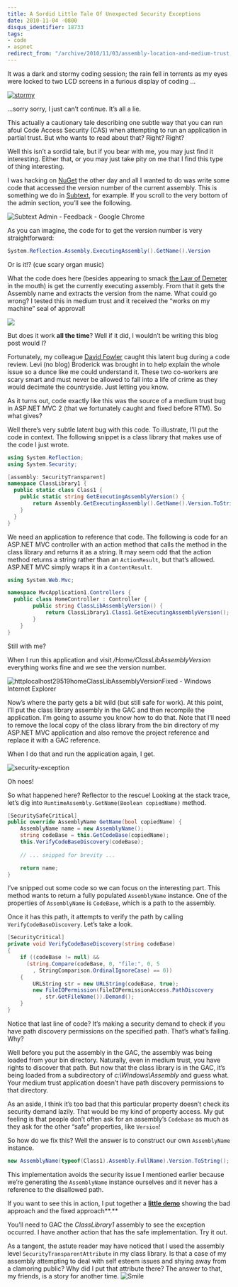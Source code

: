 ```yaml
---
title: A Sordid Little Tale Of Unexpected Security Exceptions
date: 2010-11-04 -0800
disqus_identifier: 18733
tags:
- code
- aspnet
redirect_from: "/archive/2010/11/03/assembly-location-and-medium-trust.aspx/"
---
```


It was a dark and stormy coding session; the rain fell in torrents as my
eyes were locked to two LCD screens in a furious display of coding …

[![stormy](https://haacked.com/images/haacked_com/WindowsLiveWriter/775597446ef4_D206/stormy_3.jpg "stormy")](http://www.sxc.hu/photo/1302654 "Photo by Roger Kirby")

…sorry sorry, I just can’t continue. It’s all a lie.

This actually a cautionary tale describing one subtle way that you can
run afoul Code Access Security (CAS) when attempting to run an
application in partial trust. But who wants to read about that? Right?
Right?

Well this isn’t a sordid tale, but if you bear with me, you may just
find it interesting. Either that, or you may just take pity on me that I
find this type of thing interesting.

I was hacking on [NuGet](http://nuget.codeplex.com/ "NuGet Project") the
other day and all I wanted to do was write some code that accessed the
version number of the current assembly. This is something we do in
[Subtext](http://subtextproject.com/ "Subtext"), for example. If you
scroll to the very bottom of the admin section, you’ll see the
following.

![Subtext Admin - Feedback - Google
Chrome](https://haacked.com/images/haacked_com/WindowsLiveWriter/775597446ef4_D206/Subtext%20Admin%20-%20Feedback%20-%20Google%20Chrome_753585da-76b5-4af2-9b42-e74c0bae6c28.png "Subtext Admin - Feedback - Google Chrome")

As you can imagine, the code for to get the version number is very
straightforward:

```csharp
System.Reflection.Assembly.ExecutingAssembly().GetName().Version
```

Or is it!? (cue scary organ music)

What the code does here (besides appearing to smack [the Law of
Demeter](https://haacked.com/archive/2009/07/14/law-of-demeter-dot-counting.aspx "Law of Demeter")
in the mouth) is get the currently executing assembly. From that it gets
the Assembly name and extracts the version from the name. What could go
wrong? I tested this in medium trust and it received the “works on my
machine” seal of approval!

![](https://haacked.com/images/haacked_com/WindowsLiveWriter/UsefulMVC2UpgradeTip_EC18/works-on-my-machine_3.png)

But does it work **all the time**? Well if it did, I wouldn’t be writing
this blog post would I?

Fortunately, my colleague [David
Fowler](http://weblogs.asp.net/davidfowler/ "David Fowler's blog")
caught this latent bug during a code review. Levi (no blog) Broderick
was brought in to help explain the whole issue so a dunce like me could
understand it. These two co-workers are scary smart and must never be
allowed to fall into a life of crime as they would decimate the
countryside. Just letting you know.

As it turns out, code exactly like this was the source of a medium trust
bug in ASP.NET MVC 2 (that we fortunately caught and fixed before RTM).
So what gives?

Well there’s very subtle latent bug with this code. To illustrate, I’ll
put the code in context. The following snippet is a class library that
makes use of the code I just wrote.

```csharp
using System.Reflection;
using System.Security; 
```

```csharp
[assembly: SecurityTransparent] 
namespace ClassLibrary1 {
  public static class Class1 {
    public static string GetExecutingAssemblyVersion() {
        return Assembly.GetExecutingAssembly().GetName().Version.ToString();
    }
  }
}
```

We need an application to reference that code. The following is code for
an ASP.NET MVC controller with an action method that calls the method in
the class library and returns it as a string. It may seem odd that the
action method returns a string rather than an `ActionResult`, but that’s
allowed. ASP.NET MVC simply wraps it in a `ContentResult`.

```csharp
using System.Web.Mvc;

namespace MvcApplication1.Controllers {
  public class HomeController : Controller {
        public string ClassLibAssemblyVersion() {
            return ClassLibrary1.Class1.GetExecutingAssemblyVersion();
        }
    }
}
```

Still with me?

When I run this application and visit */Home/ClassLibAssemblyVersion*
everything works fine and we see the version number.

![httplocalhost29519homeClassLibAssemblyVersionFixed - Windows Internet
Explorer](https://haacked.com/images/haacked_com/WindowsLiveWriter/775597446ef4_D206/httplocalhost29519homeClassLibAssemblyVersionFixed%20-%20Windows%20Internet%20Explorer_19fefe6c-3d6b-4329-89e8-1a4b7cb8ad6f.png "httplocalhost29519homeClassLibAssemblyVersionFixed - Windows Internet Explorer")

Now’s where the party gets a bit wild (but still safe for work). At this
point, I’ll put the class library assembly in the GAC and then recompile
the application. I’m going to assume you know how to do that. Note that
I’ll need to remove the local copy of the class library from the bin
directory of my ASP.NET MVC application and also remove the project
reference and replace it with a GAC reference.

When I do that and run the application again, I get.

![security-exception](https://haacked.com/images/haacked_com/WindowsLiveWriter/775597446ef4_D206/security-exception_7d87cfe5-1568-43e4-b627-0fbbdb9a8c28.png "security-exception")

Oh noes!

So what happened here? Reflector to the rescue! Looking at the stack
trace, let’s dig into `RuntimeAssembly.GetName(Boolean copiedName)`
method.

```csharp
[SecuritySafeCritical]
public override AssemblyName GetName(bool copiedName) {
    AssemblyName name = new AssemblyName();
    string codeBase = this.GetCodeBase(copiedName);
    this.VerifyCodeBaseDiscovery(codeBase);
    
    // ... snipped for brevity ...

    return name;
}
```

I’ve snipped out some code so we can focus on the interesting part. This
method wants to return a fully populated `AssemblyName` instance. One of
the properties of `AssemblyName` is `CodeBase`, which is a path to the
assembly.

Once it has this path, it attempts to verify the path by calling
`VerifyCodeBaseDiscovery`. Let’s take a look.

```csharp
[SecurityCritical]
private void VerifyCodeBaseDiscovery(string codeBase)
{
    if ((codeBase != null) && 
      (string.Compare(codeBase, 0, "file:", 0, 5
        , StringComparison.OrdinalIgnoreCase) == 0))
    {
        URLString str = new URLString(codeBase, true);
        new FileIOPermission(FileIOPermissionAccess.PathDiscovery
          , str.GetFileName()).Demand();
    }
}
```

Notice that last line of code? It’s making a security demand to check if
you have path discovery permissions on the specified path. That’s what’s
failing. Why?

Well before you put the assembly in the GAC, the assembly was being
loaded from your bin directory. Naturally, even in medium trust, you
have rights to discover that path. But now that the class library is in
the GAC, it’s being loaded from a subdirectory of
*c:\\Windows\\Assembly* and guess what. Your medium trust application
doesn’t have path discovery permissions to that directory.

As an aside, I think it’s too bad that this particular property doesn’t
check its security demand lazily. That would be my kind of property
access. My gut feeling is that people don’t often ask for an assembly’s
`Codebase` as much as they ask for the other “safe” properties, like
`Version`!

So how do we fix this? Well the answer is to construct our own
`AssemblyName` instance.

```csharp
new AssemblyName(typeof(Class1).Assembly.FullName).Version.ToString();
```

This implementation avoids the security issue I mentioned earlier
because we’re generating the `AssemblyName` instance ourselves and it
never has a reference to the disallowed path.

If you want to see this in action, I put together a [**little
demo**](http://code.haacked.com/mvc-2/MedTrustTestSolution.zip "A little demo.")
showing the bad approach and the fixed approach**.**

You’ll need to GAC the *ClassLibrary1* assembly to see the exception
occurred. I have another action that has the safe implementation. Try it
out.

As a tangent, the astute reader may have noticed that I used the
assembly level `SecurityTransparentAttribute` in my class library. Is
that a case of my assembly attempting to deal with self esteem issues
and shying away from a clamoring public? Why did I put that attribute
there? The answer to that, my friends, is a story for another time.
![Smile](https://haacked.com/images/haacked_com/WindowsLiveWriter/775597446ef4_D206/wlEmoticon-smile_2.png)

